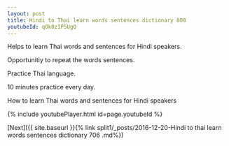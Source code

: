```yaml
---
layout: post
title: Hindi to Thai learn words sentences dictionary 808 
youtubeId: qOk0zIP5UgQ
---
```

 
 
Helps to learn Thai words and sentences for Hindi speakers.

Opportunitiy to repeat the words sentences. 

Practice Thai language. 
 
10 minutes practice every day. 
 
How to learn Thai words and sentences for Hindi speakers 
 
{% include youtubePlayer.html id=page.youtubeId %}
 
 
[Next]({{ site.baseurl }}{% link  split1/_posts/2016-12-20-Hindi to thai learn words sentences dictionary 706 .md%})
 
